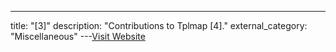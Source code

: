 ---
title: "[3]"
description: "Contributions to Tplmap  [4]."
external_category: "Miscellaneous"
---[Visit Website](https://github.com/epinna/tplmap/issues/9)

